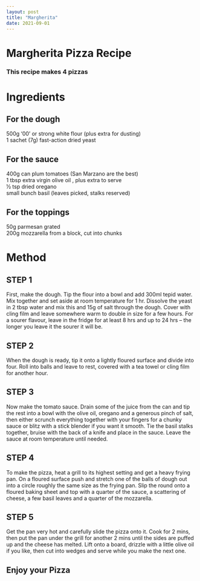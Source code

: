```yaml
---
layout: post
title: "Margherita"
date: 2021-09-01
---
```


# Margherita Pizza Recipe
### This recipe makes 4 pizzas
# Ingredients

## For the dough

  <p1> 500g ‘00’ or strong white flour (plus extra for dusting) <br>1 sachet (7g) fast-action dried yeast</p1>

## For the sauce

  <p1>400g can plum tomatoes (San Marzano are the best)<br>1 tbsp extra virgin olive oil , plus extra to serve
  <br>1⁄2 tsp dried oregano
  <br>small bunch basil (leaves picked, stalks reserved)</p1>
  
  ## For the toppings

<p1>50g parmesan grated
<br>200g mozzarella from a block, cut into chunks</p1>
  
  # Method
  ## STEP 1
<p1>First, make the dough. Tip the flour into a bowl and add 300ml tepid water. Mix together and set aside at room temperature for 1 hr. Dissolve the yeast in 2 tbsp water and mix this and 15g of salt through the dough. Cover with cling film and leave somewhere warm to double in size for a few hours. For a sourer flavour, leave in the fridge for at least 8 hrs and up to 24 hrs – the longer you leave it the sourer it will be.</p1>
  ## STEP 2
<p1>When the dough is ready, tip it onto a lightly floured surface and divide into four. Roll into balls and leave to rest, covered with a tea towel or cling film for another hour.</p1>
  ## STEP 3
<p1>Now make the tomato sauce. Drain some of the juice from the can and tip the rest into a bowl with the olive oil, oregano and a generous pinch of salt, then either scrunch everything together with your fingers for a chunky sauce or blitz with a stick blender if you want it smooth. Tie the basil stalks together, bruise with the back of a knife and place in the sauce. Leave the sauce at room temperature until needed.</p1>
   ## STEP 4
<p1>To make the pizza, heat a grill to its highest setting and get a heavy frying pan. On a floured surface push and stretch one of the balls of dough out into a                circle roughly the same size as the frying pan. Slip the round onto a floured baking sheet and top with a quarter of the sauce, a scattering of cheese, a few basil leaves and a quarter of the mozzarella.</p1>
  ## STEP 5
<p1>Get the pan very hot and carefully slide the pizza onto it. Cook for 2 mins, then put the pan under the grill for another 2 mins until the sides are puffed up and the cheese has melted. Lift onto a board, drizzle with a little olive oil if you like, then cut into wedges and serve while you make the next one.</p1>

## **Enjoy your Pizza**
